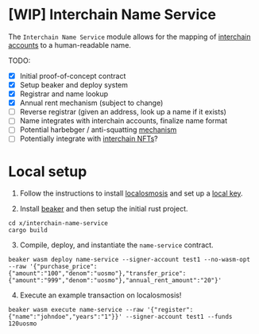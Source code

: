 # [WIP] Interchain Name Service

The `Interchain Name Service` module allows for the mapping of [interchain accounts](https://github.com/cosmos/interchain-accounts-demo) to a human-readable name.

TODO:

- [x] Initial proof-of-concept contract
- [x] Setup beaker and deploy system
- [x] Registrar and name lookup
- [x] Annual rent mechanism (subject to change)
- [ ] Reverse registrar (given an address, look up a name if it exists)
- [ ] Name integrates with interchain accounts, finalize name format
- [ ] Potential harbebger / anti-squatting [mechanism](https://vitalik.eth.limo/general/2022/09/09/ens.html)
- [ ] Potentially integrate with [interchain NFTs](https://github.com/cosmos/ibc/blob/main/spec/app/ics-721-nft-transfer/README.md)?

# Local setup

1. Follow the instructions to install [localosmosis](https://docs.osmosis.zone/developing/dapps/get_started/cosmwasm-localosmosis.html#setup-localosmosis) and set up a [local key](https://docs.osmosis.zone/developing/dapps/get_started/cosmwasm-localosmosis.html#created-a-local-key).

2. Install [beaker](https://docs.osmosis.zone/developing/tools/beaker/#installation) and then setup the initial rust project.

```
cd x/interchain-name-service
cargo build
```

3. Compile, deploy, and instantiate the `name-service` contract.

```
beaker wasm deploy name-service --signer-account test1 --no-wasm-opt  --raw '{"purchase_price":{"amount":"100","denom":"uosmo"},"transfer_price":{"amount":"999","denom":"uosmo"},"annual_rent_amount":"20"}'
```

4. Execute an example transaction on localosmosis!

```
beaker wasm execute name-service --raw '{"register":{"name":"johndoe","years":"1"}}' --signer-account test1 --funds 120uosmo
```
